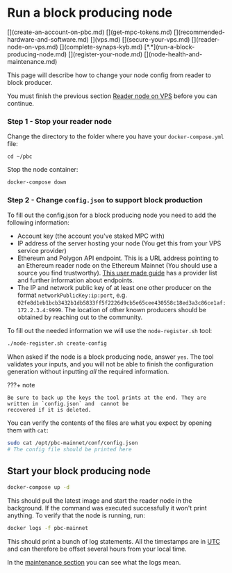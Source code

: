 # Run a block producing node
<div class="dot-navigation" markdown>
   [](create-an-account-on-pbc.md)
   [](get-mpc-tokens.md)
   [](recommended-hardware-and-software.md)
   [](vps.md)
   [](secure-your-vps.md)
   [](reader-node-on-vps.md)
   [](complete-synaps-kyb.md)
   [*.*](run-a-block-producing-node.md)
   [](register-your-node.md)
   [](node-health-and-maintenance.md)
</div>

This page will describe how to change your node config from reader to block producer.

You must finish the previous section [Reader node on VPS](../node-operations/reader-node-on-vps.md) before you can continue.

### Step 1 - Stop your reader node

Change the directory to the folder where you have your `docker-compose.yml` file:

```shell
cd ~/pbc
```

Stop the node container:

```bash
docker-compose down
```

### Step 2 - Change `config.json` to support block production

To fill out the config.json for a block producing node you need to add the following information:

- Account key (the account you've staked MPC with)
- IP address of the server hosting your node (You get this from your VPS service provider)
- Ethereum and Polygon API endpoint. This is a URL address pointing to an Ethereum reader node on the Ethereum Mainnet (You should use a source you find trustworthy). [This user made guide](https://docs.google.com/spreadsheets/d/1Eql-c0tGo5hDqUcFNPDx9v-6-rCYHzZGbITz2QKCljs/edit#gid=0) has a provider list and further information about endpoints.
- The IP and network public key of at least one other producer on the format `networkPublicKey:ip:port`, e.g. `02fe8d1eb1bcb3432b1db5833ff5f2226d9cb5e65cee430558c18ed3a3c86ce1af:172.2.3.4:9999`. The location of other known producers should be obtained by reaching out to the community.

To fill out the needed information we will use the `node-register.sh` tool:

```bash
./node-register.sh create-config
```

When asked if the node is a block producing node, answer `yes`.
The tool validates your inputs, and you will not be able to finish the configuration generation without inputting *all*
the required information.

???+ note

    Be sure to back up the keys the tool prints at the end. They are written in `config.json` and  cannot be
    recovered if it is deleted.

You can verify the contents of the files are what you expect by opening them with `cat`:

```bash
sudo cat /opt/pbc-mainnet/conf/config.json
# The config file should be printed here
```

## Start your block producing node

```bash
docker-compose up -d
```

This should pull the latest image and start the reader node in the background. If the command was executed successfully it won't print anything. To verify that the node is running, run:

````bash
docker logs -f pbc-mainnet
````

This should print a bunch of log statements. All the timestamps are in [UTC](https://en.wikipedia.org/wiki/Coordinated_Universal_Time) and can therefore be offset several hours from your local time.

In the [maintenance section](../node-operations/node-health-and-maintenance.md) you can see what the logs mean.
